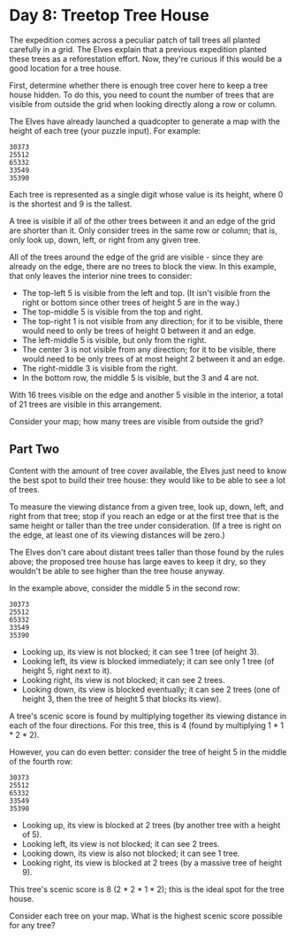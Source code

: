 # Day 8: Treetop Tree House

The expedition comes across a peculiar patch of tall trees all planted carefully
in a grid. The Elves explain that a previous expedition planted these trees as a
reforestation effort. Now, they're curious if this would be a good location for
a tree house.

First, determine whether there is enough tree cover here to keep a tree house
hidden. To do this, you need to count the number of trees that are visible from
outside the grid when looking directly along a row or column.

The Elves have already launched a quadcopter to generate a map with the height
of each tree (your puzzle input). For example:

```
30373
25512
65332
33549
35390
```

Each tree is represented as a single digit whose value is its height, where 0 is
the shortest and 9 is the tallest.

A tree is visible if all of the other trees between it and an edge of the grid
are shorter than it. Only consider trees in the same row or column; that is,
only look up, down, left, or right from any given tree.

All of the trees around the edge of the grid are visible - since they are
already on the edge, there are no trees to block the view. In this example, that
only leaves the interior nine trees to consider:

- The top-left 5 is visible from the left and top. (It isn't visible from the
  right or bottom since other trees of height 5 are in the way.)
- The top-middle 5 is visible from the top and right.
- The top-right 1 is not visible from any direction; for it to be visible, there
  would need to only be trees of height 0 between it and an edge.
- The left-middle 5 is visible, but only from the right.
- The center 3 is not visible from any direction; for it to be visible, there
  would need to be only trees of at most height 2 between it and an edge.
- The right-middle 3 is visible from the right.
- In the bottom row, the middle 5 is visible, but the 3 and 4 are not.

With 16 trees visible on the edge and another 5 visible in the interior, a total
of 21 trees are visible in this arrangement.

Consider your map; how many trees are visible from outside the grid?

## Part Two

Content with the amount of tree cover available, the Elves just need to know the
best spot to build their tree house: they would like to be able to see a lot of
trees.

To measure the viewing distance from a given tree, look up, down, left, and
right from that tree; stop if you reach an edge or at the first tree that is the
same height or taller than the tree under consideration. (If a tree is right on
the edge, at least one of its viewing distances will be zero.)

The Elves don't care about distant trees taller than those found by the rules
above; the proposed tree house has large eaves to keep it dry, so they wouldn't
be able to see higher than the tree house anyway.

In the example above, consider the middle 5 in the second row:

```
30373
25512
65332
33549
35390
```

- Looking up, its view is not blocked; it can see 1 tree (of height 3).
- Looking left, its view is blocked immediately; it can see only 1 tree (of
  height 5, right next to it).
- Looking right, its view is not blocked; it can see 2 trees.
- Looking down, its view is blocked eventually; it can see 2 trees (one of
  height 3, then the tree of height 5 that blocks its view).

A tree's scenic score is found by multiplying together its viewing distance in
each of the four directions. For this tree, this is 4 (found by multiplying
1 * 1 * 2 * 2).

However, you can do even better: consider the tree of height 5 in the middle of
the fourth row:

```
30373
25512
65332
33549
35390
```

- Looking up, its view is blocked at 2 trees (by another tree with a height of
  5).
- Looking left, its view is not blocked; it can see 2 trees.
- Looking down, its view is also not blocked; it can see 1 tree.
- Looking right, its view is blocked at 2 trees (by a massive tree of height 9).

This tree's scenic score is 8 (2 * 2 * 1 * 2); this is the ideal spot for the
tree house.

Consider each tree on your map. What is the highest scenic score possible for
any tree?
